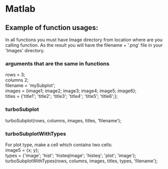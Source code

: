 # Matlab

## Example of function usages:
In all functions you must have Image directory from location where are you calling function. As the result you will have the filename + '.png' file in your 'Images' directory.

### arguments that are the same in functions
rows = 3; <br>
columns 2; <br>
filename = 'mySubplot'; <br>
images = {image1; image2; image3; image4; image5; image6}; <br>
titles = {'title1'; 'title2'; 'title3'; 'title4'; 'title5'; 'title6';};

### turboSubplot
turboSubplot(rows, columns, images, titles, 'filename');

### turboSubplotWithTypes
For plot type, make a cell which contains two cells: <br>
image5 = {x; y}; <br>
types = {'image'; 'hist'; 'histeqImage'; 'histeq'; 'plot'; 'image'}; <br>
turboSubplotWithTypes(rows, columns, images, titles, types, 'filename');

